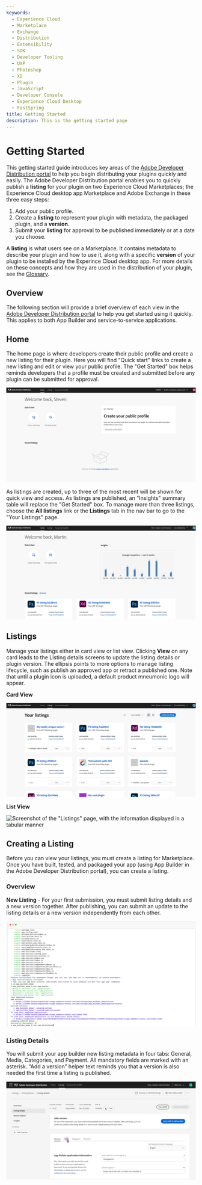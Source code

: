 ```yaml
---
keywords:
  - Experience Cloud
  - Marketplace
  - Exchange
  - Distribution
  - Extensibility
  - SDK
  - Developer Tooling
  - UXP
  - Photoshop
  - XD
  - Plugin
  - JavaScript
  - Developer Console
  - Experience Cloud Desktop
  - FastSpring
title: Getting Started
description: This is the getting started page
---
```


# Getting Started

This getting started guide introduces key areas of the [Adobe Developer Distribution portal](/distribute/home) to help you begin distributing your plugins quickly and easily. The Adobe Developer Distribution portal enables you to quickly publish a **listing** for your plugin on two Experience Cloud Marketplaces; the Experience Cloud desktop app Marketplace and Adobe Exchange in these three easy steps:

1. Add your public profile.
2. Create a **listing** to represent your plugin with metadata, the packaged plugin, and a **version**.
3. Submit your **listing** for approval to be published immediately or at a date you choose.

<InlineAlert slots="text" variant="help"/>

A **listing** is what users see on a Marketplace. It contains metadata to describe your plugin and how to use it, along with a specific **version** of your plugin to be installed by the Experince Cloud desktop app. For more details on these concepts and how they are used in the distribution of your plugin, see the [Glossary](./glossary.md).

## Overview

The following section will provide a brief overview of each view in the [Adobe Developer Distribution portal](/distribute/home) to help you get started using it quickly. This applies to both App Builder and service-to-service applications. 

## Home

The home page is where developers create their public profile and create a new listing for their plugin. Here you will find "Quick start" links to create a new listing and edit or view your public profile. The "Get Started" box helps reminds developers that a profile must be created and submitted before any plugin can be submitted for approval.

![Screenshot of the home page without any created plugins](../images/DD_Home_first_time_user_sm.jpg)

As listings are created, up to three of the most recent will be shown for quick view and access. As listings are published, an "Insights" summary table will replace the "Get Started" box. To manage more than three listings, choose the **All listings** link or the **Listings** tab in the nav bar to go to the "Your Listings" page.

![Screenshot of the home page with links to three plugins](../images/DD_Home_returning_user.png)

## Listings

Manage your listings either in card view or list view. Clicking **View** on any card leads to the Listing details screens to update the listing details or plugin version. The ellipsis points to more options to manage listing lifecycle, such as publish an approved app or retract a published one. Note that until a plugin icon is uploaded, a default product mneumonic logo will appear.

**Card View**

![Screenshot of the listings page](../images/Your_Listings_card_view.png)

**List View**

![Screenshot of the "Listings" page, with the information displayed in a tabular manner](../images/Your_Listings_list_view.png)

## Creating a Listing

Before you can view your listings, you must create a listing for Marketplace. Once you have built, tested, and packaged your app (using App Builder in the Adobe Developer Distribution portal), you can create a listing.

### Overview

**New Listing** - For your first submission, you must submit listing details and a new version together. After publishing, you can submit an update to the listing details or a new version independently from each other. 

![Screenshot of the build and test page](../images/AppBuild_Build_Test_Package.png)

### Listing Details

You will submit your app builder new listing metadata in four tabs: General, Media, Categories, and Payment. All mandatory fields are marked with an asterisk. “Add a version” helper text reminds you that a version is also needed the first time a listing is published.

![Screenshot of the listing details page with a form to edit the plugin information](../images/AppBuild_Creating_a_Listing.png)


